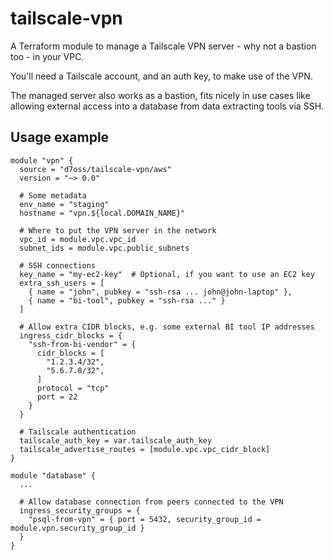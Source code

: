 # tailscale-vpn

A Terraform module to manage a Tailscale VPN server - why not a bastion too -
in your VPC.

You'll need a Tailscale account, and an auth key, to make use of the VPN.

The managed server also works as a bastion, fits nicely in use cases like
allowing external access into a database from data extracting tools via SSH.


## Usage example

```hcl
module "vpn" {
  source = "d7oss/tailscale-vpn/aws"
  version = "~> 0.0"
  
  # Some metadata
  env_name = "staging"
  hostname = "vpn.${local.DOMAIN_NAME}"

  # Where to put the VPN server in the network
  vpc_id = module.vpc.vpc_id
  subnet_ids = module.vpc.public_subnets

  # SSH connections
  key_name = "my-ec2-key"  # Optional, if you want to use an EC2 key
  extra_ssh_users = [
    { name = "john", pubkey = "ssh-rsa ... john@john-laptop" },
    { name = "bi-tool", pubkey = "ssh-rsa ..." }
  ]

  # Allow extra CIDR blocks, e.g. some external BI tool IP addresses
  ingress_cidr_blocks = {
    "ssh-from-bi-vendor" = {
      cidr_blocks = [
        "1.2.3.4/32",
        "5.6.7.8/32",
      ]
      protocol = "tcp"
      port = 22
    }
  }

  # Tailscale authentication
  tailscale_auth_key = var.tailscale_auth_key
  tailscale_advertise_routes = [module.vpc.vpc_cidr_block]
}

module "database" {
  ...

  # Allow database connection from peers connected to the VPN
  ingress_security_groups = {
    "psql-from-vpn" = { port = 5432, security_group_id = module.vpn.security_group_id }
  }
}
```
